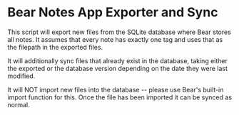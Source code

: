 # Bear Notes App Exporter and Sync

This script will export new files from the SQLite database where Bear stores
all notes. It assumes that every note has exactly one tag and uses that as the
filepath in the exported files.

It will additionally sync files that already exist in the database, taking
either the exported or the database version depending on the date they were
last modified.

It will NOT import new files into the database -- please use Bear's built-in
import function for this. Once the file has been imported it can be synced as
normal.
